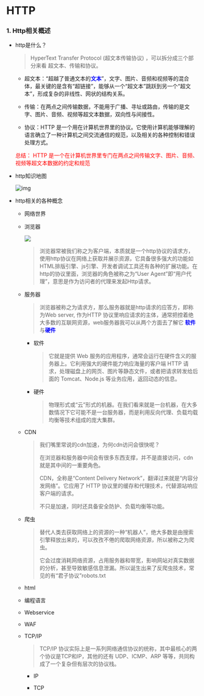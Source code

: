 # HTTP

### 1. Http相关概述

- http是什么？

  > HyperText Transfer Protocol (超文本传输协议) ，可以拆分成三个部分来看 超文本、传输和协议。

  - 超文本：“超越了普通文本的<b style="color: blue;">文本</b>”，文字、图片、音频和视频等的混合体，最关键的是含有“超链接”，能够从一个“超文本”跳跃到另一个“超文本”，形成复杂的非线性、网状的结构关系。

  - 传输：在两点之间传输数据，不能用于广播、寻址或路由，传输的是文字、图片、音频、视频等超文本数据，双向性与间接性。

  - 协议：HTTP 是一个用在计算机世界里的协议。它使用计算机能够理解的语言确立了一种计算机之间交流通信的规范，以及相关的各种控制和错误处理方式。

  <p style="color: red;">总结： HTTP 是一个在计算机世界里专门在两点之间传输文字、图片、音频、视频等超文本数据的约定和规范</p>

  

- http知识地图

  ![img](https://static001.geekbang.org/resource/image/27/cc/2781919e73f5d258ff1dc371af632acc.png)



- http相关的各种概念

  - 网络世界

  - 浏览器

    ![](https://static001.geekbang.org/resource/image/61/8b/613fffb6defee1735431dc5f89085d8b.png)

    > 浏览器常被我们称之为客户端，本质就是一个http协议的请求方，使用http协议在网络上获取并展示资源，它具备很多强大的功能如HTML排版引擎、js引擎、开发者调试工具还有各种的扩展功能。在http的协议里面，浏览器的角色被称之为“User Agent”即“用户代理”，意思是作为访问者的代理来发起Http请求。

  - 服务器

    > 浏览器被称之为请求方，那么服务器就是http请求的应答方，即称为Web server, 作为HTTP 协议里响应请求的主体，通常把控着绝大多数的互联网资源，web服务器我可以从两个方面去了解它 <b style="color: blue;">软件</b>与<b style="color: blue;">硬件</b>

    - 软件

      > 它就是提供 Web 服务的应用程序，通常会运行在硬件含义的服务器上。它利用强大的硬件能力响应海量的客户端 HTTP 请求，处理磁盘上的网页、图片等静态文件，或者把请求转发给后面的 Tomcat、Node.js 等业务应用，返回动态的信息。

    - 硬件

      > 物理形式或“云”形式的机器。在我们看来就是一台机器，在大多数情况下它可能不是一台服务器，而是利用反向代理、负载均载均衡等技术组成的庞大集群。

  - CDN 

    > 我们嘴里常说的cdn加速，为何cdn访问会很快呢？
    >
    > 在浏览器和服务器中间会有很多东西支撑，并不是直接访问，cdn就是其中间的一重要角色。
    >
    > CDN，全称是“Content Delivery Network”，翻译过来就是“内容分发网络”。它应用了 HTTP 协议里的缓存和代理技术，代替源站响应客户端的请求。
    >
    > 不只是加速，同时还具备安全防护、负载均衡等功能。

  - 爬虫

    > 替代人类去获取网络上的资源的一种“机器人”，绝大多数是由搜索引擎释放出来的，可以孜孜不倦的爬取网络资源，所以被称之为爬虫。
    >
    > 它会过度消耗网络资源，占用服务器和带宽，影响网站对真实数据的分析，甚至导致敏感信息泄漏。所以诞生出来了反爬虫技术，常见的有“君子协议”robots.txt

  - html

  - 编程语言

  - Webservice

  - WAF

  - TCP/IP

    > TCP/IP 协议实际上是一系列网络通信协议的统称，其中最核心的两个协议是TCP和IP，其他的还有 UDP、ICMP、ARP 等等，共同构成了一个复杂但有层次的协议栈。

    - IP

      > 

    - TCP